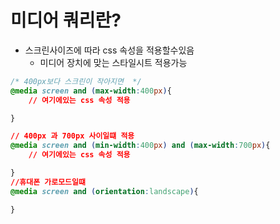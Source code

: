 # 미디어 쿼리란?
- 스크린사이즈에 따라 css 속성을 적용할수있음
  - 미디어 장치에 맞는 스타일시트 적용가능



~~~css
/* 400px보다 스크린이 작아지면  */
@media screen and (max-width:400px){
    // 여기에있는 css 속성 적용

}

// 400px 과 700px 사이일떄 적용
@media screen and (min-width:400px) and (max-width:700px){
    // 여기에있는 css 속성 적용

}
//휴대폰 가로모드일떄
@media screen and (orientation:landscape){

}

~~~